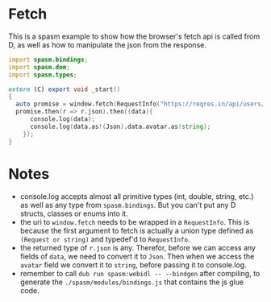 # Fetch

This is a spasm example to show how the browser's fetch api is called from D, as well as how to manipulate the json from the response.

```d
import spasm.bindings;
import spasm.dom;
import spasm.types;

extern (C) export void _start()
{
  auto promise = window.fetch(RequestInfo("https://reqres.in/api/users/2"));
  promise.then(r => r.json).then((data){
      console.log(data);
      console.log(data.as!(Json).data.avatar.as!string);
    });
}
```

# Notes

* console.log accepts almost all primitive types (int, double, string, etc.) as well as any type from `spasm.bindings`. But you can't put any D structs, classes or enums into it.
* the uri to `window.fetch` needs to be wrapped in a `RequestInfo`. This is because the first argument to fetch is actually a union type defined as `(Request or string)` and typedef'd to `RequestInfo`.
* the returned type of `r.json` is any. Therefor, before we can access any fields of `data`, we need to convert it to `Json`. Then when we access the `avatar` field we convert it to `string`, before passing it to console.log.
* remember to call `dub run spasm:webidl -- --bindgen` after compiling, to generate the `./spasm/modules/bindings.js` that contains the js glue code.
